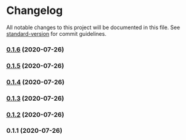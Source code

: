 # Changelog

All notable changes to this project will be documented in this file. See [standard-version](https://github.com/conventional-changelog/standard-version) for commit guidelines.

### [0.1.6](https://github.com/rockmandash/vue-gsap-transition/compare/v0.1.5...v0.1.6) (2020-07-26)

### [0.1.5](https://github.com/rockmandash/vue-gsap-transition/compare/v0.1.4...v0.1.5) (2020-07-26)

### [0.1.4](https://github.com/rockmandash/vue-gsap-transition/compare/v0.1.3...v0.1.4) (2020-07-26)

### [0.1.3](https://github.com/rockmandash/vue-gsap-transition/compare/v0.1.2...v0.1.3) (2020-07-26)

### [0.1.2](https://github.com/rockmandash/vue-gsap-transition/compare/v0.1.1...v0.1.2) (2020-07-26)

### 0.1.1 (2020-07-26)
